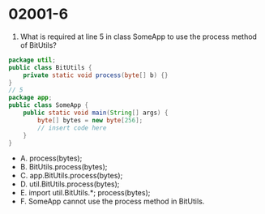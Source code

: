 # 02001-6
1. What is required at line 5 in class SomeApp to use the process method of BitUtils?
```java
package util;
public class BitUtils {
    private static void process(byte[] b) {}
}
// 5
package app;
public class SomeApp {
    public static void main(String[] args) {
        byte[] bytes = new byte[256];
        // insert code here
    }
}
```
- A. process(bytes);
- B. BitUtils.process(bytes);
- C. app.BitUtils.process(bytes);
- D. util.BitUtils.process(bytes);
- E. import util.BitUtils.*; process(bytes);
- F. SomeApp cannot use the process method in BitUtils.